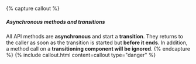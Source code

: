 {% capture callout %}
##### Asynchronous methods and transitions

All API methods are **asynchronous** and start a **transition**. They returns to the caller as soon as the transition is started but **before it ends**. In addition, a method call on a **transitioning component will be ignored**.
{% endcapture %}
{% include callout.html content=callout type="danger" %}